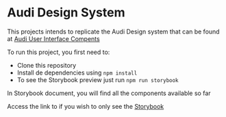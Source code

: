 # Audi Design System

This projects intends to replicate the Audi Design system that can be found at [Audi User Interface Compents](https://www.audi.com/ci/en/guides/user-interface/components/buttons.html#)

To run this project, you first need to:
- Clone this repository
- Install de dependencies using `npm install`
- To see the Storybook preview just run `npm run storybook`

In Storybook document, you will find all the components available so far

Access the link to if you wish to only see the [Storybook](https://audi-ds-clone.vercel.app/?path=/docs/audi-design-system-replica--docs)
<br/>
<br/>